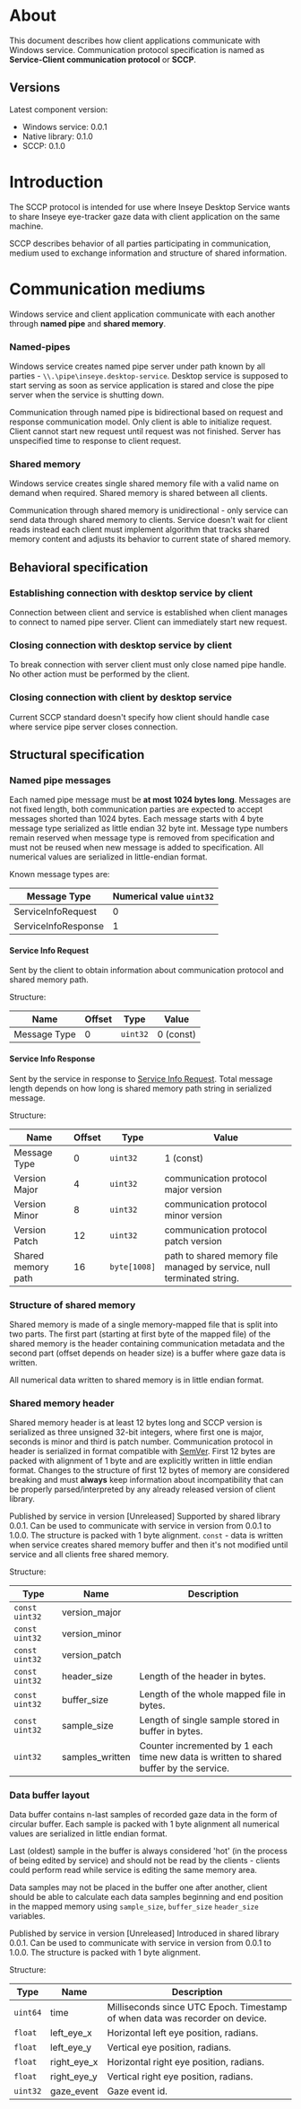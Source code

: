 # About

This document describes how client applications communicate with Windows service. Communication protocol specification is named as **Service-Client communication protocol** or **SCCP**.

## Versions
Latest component version:
+ Windows service: 0.0.1
+ Native library: 0.1.0
+ SCCP: 0.1.0


# Introduction 
The SCCP protocol is intended for use where Inseye Desktop Service wants to share Inseye eye-tracker gaze data with client application on the same machine.

SCCP describes behavior of all parties participating in communication, medium used to exchange information and structure of shared information.

# Communication mediums

Windows service and client application communicate with each another through **named pipe** and **shared memory**.


### Named-pipes
Windows service creates named pipe server under path known by all parties - `\\.\pipe\inseye.desktop-service`. Desktop service is supposed to start serving as soon as service application is stared and close the pipe server when the service is shutting down.

Communication through named pipe is bidirectional based on request and response communication model. 
Only client is able to initialize request.
Client cannot start new request until request was not finished.
Server has unspecified time to response to client request.

### Shared memory
Windows service creates single shared memory file with a valid name on demand when required. 
Shared memory is shared between all clients.

Communication through shared memory is unidirectional - only service can send data through shared memory to clients. 
Service doesn't wait for client reads instead each client must implement algorithm that tracks shared memory content and adjusts its behavior to current state of shared memory. 

## Behavioral specification 

### Establishing connection with desktop service by client

Connection between client and service is established when client manages to connect to named pipe server.
Client can immediately start new request.

### Closing connection with desktop service by client

To break connection with server client must only close named pipe handle. 
No other action must be performed by the client. 

### Closing connection with client by desktop service

Current SCCP standard doesn't specify how client should handle case where service pipe server closes connection. 

## Structural specification

### Named pipe messages

Each named pipe message must be **at most 1024 bytes long**.
Messages are not fixed length, both communication parties are expected to accept messages shorted than 1024 bytes. 
Each message starts with 4 byte message type serialized as little endian 32 byte int.
Message type numbers remain reserved when message type is removed from specification and must not be reused when new message is added to specification.
All numerical values are serialized in little-endian format.

Known message types are:

| Message Type        | Numerical value `uint32` |
| ------------------- | ------------------------ |
| ServiceInfoRequest  | 0                        |
| ServiceInfoResponse | 1                        |

#### Service Info Request

Sent by the client to obtain information about communication protocol and shared memory path.

Structure:

| Name         | Offset | Type     | Value     |
| ------------ | ------ | -------- | --------- |
| Message Type | 0      | `uint32` | 0 (const) |

#### Service Info Response

Sent by the service in response to [Service Info Request](#service-info-request). Total message length depends on how long is shared memory path string in serialized message.

Structure:

| Name               | Offset | Type         | Value                                         |
| ------------------ | ------ | ------------ | --------------------------------------------- |
| Message Type       | 0      | `uint32`     | 1 (const)                                     |
| Version Major      | 4      | `uint32`     | communication protocol major version          |
| Version Minor      | 8      | `uint32`     | communication protocol minor version          |
| Version Patch      | 12     | `uint32`     | communication protocol patch version          |
| Shared memory path | 16     | `byte[1008]` | path to shared memory file managed by service, null terminated string. |



### Structure of shared memory

Shared memory is made of a single memory-mapped file that is split into two parts.
The first part (starting at first byte of the mapped file) of the shared memory is the header containing communication metadata and the second part (offset depends on header size) is a buffer where gaze data is written.

All numerical data written to shared memory is in little endian format.

### Shared memory header

Shared memory header is at least 12 bytes long and SCCP version is serialized as three unsigned 32-bit integers, where first one is major, seconds is minor and third is patch number. Communication protocol in header is serialized in format compatible with [SemVer](https://semver.org/). First 12 bytes are packed with alignment of 1 byte and are explicitly written in little endian format. Changes to the structure of first 12 bytes of memory are considered breaking and must **always** keep information about incompatibility that can be properly parsed/interpreted by any already released version of client library.

Published by service in version [Unreleased]
Supported by shared library 0.0.1.
Can be used to communicate with service in version from 0.0.1 to 1.0.0.
The structure is packed with 1 byte alignment.
`const` - data is written when service creates shared memory buffer and then it's not modified until service and all clients free shared memory.

Structure:

| Type           | Name            | Description                                                                                |
| -------------- | --------------- | ------------------------------------------------------------------------------------------ |
| `const uint32` | version_major   |                                                                                            |
| `const uint32` | version_minor   |                                                                                            |
| `const uint32` | version_patch   |                                                                                            |
| `const uint32` | header_size     | Length of the header in bytes.                                                             |
| `const uint32` | buffer_size     | Length of the whole mapped file in bytes.                                                  |
| `const uint32` | sample_size     | Length of single sample stored in buffer in bytes.                                         |
| `uint32`       | samples_written | Counter incremented by 1 each time new data is written to shared<br>buffer by the service. |

### Data buffer layout
Data buffer contains n-last samples of recorded gaze data in the form of circular buffer. Each sample is packed with 1 byte alignment all numerical values are serialized in little endian format.

Last (oldest) sample in the buffer is always considered 'hot' (in the process of being edited by service) and should not be read by the clients - clients could perform read while service is editing the same memory area.

Data samples may not be placed in the buffer one after another, client should be able to calculate each data samples beginning and end position in the mapped memory using `sample_size`, `buffer_size` `header_size` variables.

Published by service in version [Unreleased]
Introduced in shared library 0.0.1.
Can be used to communicate with service in version from 0.0.1 to 1.0.0.
The structure is packed with 1 byte alignment.

Structure:

| Type     | Name        | Description                                                                 |
| -------- | ----------- | --------------------------------------------------------------------------- |
| `uint64` | time        | Milliseconds since UTC Epoch. Timestamp of when data was recorder on device. |
| `float`  | left_eye_x  | Horizontal left eye position, radians.                                      |
| `float`  | left_eye_y  | Vertical eye position, radians.                                             |
| `float`  | right_eye_x | Horizontal right eye position, radians.                                     |
| `float`  | right_eye_y | Vertical right eye position, radians.                                       |
| `uint32` | gaze_event  | Gaze event id.                                                              |

